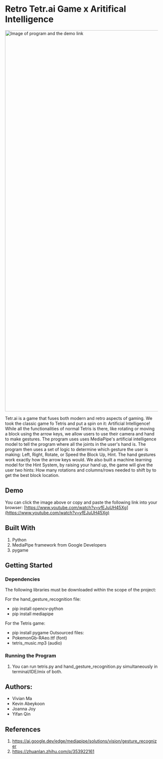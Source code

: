 # Retro Tetr.ai Game x Aritifical Intelligence 

<a href="https://www.youtube.com/watch?v=yfEJuUH45Xg" target="_blank"><img src="https://github.com/user-attachments/assets/354f9527-7515-4042-befd-8eb36ad5f1af" 
alt="Image of program and the demo link" width="1252" /></a>




Tetr.ai is a game that fuses both modern and retro aspects of gaming. We took the classic game fo Tetris and put a spin on it: Artificial Intelligence! While all the functionalities of normal Tetris is there, like rotating or moving a block using the arrow keys, we allow users to use their camera and hand to make gestures. The program uses uses MediaPipe's artificial intelligence model to tell the program  where all the joints in the user's hand is. The program then uses a set of logic to determine which gesture the user is making: Left, Right, Rotate, or Speed the Block Up, Hint. The hand gestures work exactly how the arrow keys would. We also built a machine learning model for the Hint System, by raising your hand up, the game will give the user two hints: How many rotations and columns/rows needed to shift by to get the best block location.

## Demo
You can click the image above or copy and paste the following link into your browser: [https://www.youtube.com/watch?v=yfEJuUH45Xg](https://www.youtube.com/watch?v=yfEJuUH45Xg)

## Built With
1. Python
2. MediaPipe framework from Google Developers
3. pygame

## Getting Started
### Dependencies
The following libraries must be downloaded within the scope of the project:

For the hand_gesture_recognition file:
* pip install opencv-python
* pip install mediapipe

For the Tetris game:
* pip install pygame
Outsourced files:
* PokemonGb-RAeo.ttf (font)
* tetris_music.mp3 (audio)

### Running the Program
1. You can run tetris.py and hand_gesture_recognition.py simultaneously in terminal/IDE/mix of both.

## Authors:
- Vivian Ma
- Kevin Abeykoon
- Joanna Joy
- Yifan Qin

## References
1. https://ai.google.dev/edge/mediapipe/solutions/vision/gesture_recognizer
2. https://zhuanlan.zhihu.com/p/353922161

